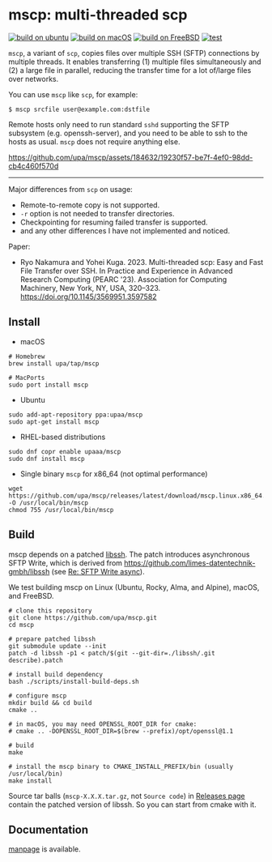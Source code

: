 # mscp: multi-threaded scp

[![build on ubuntu](https://github.com/upa/mscp/actions/workflows/build-ubuntu.yml/badge.svg)](https://github.com/upa/mscp/actions/workflows/build-ubuntu.yml)
[![build on macOS](https://github.com/upa/mscp/actions/workflows/build-macos.yml/badge.svg)](https://github.com/upa/mscp/actions/workflows/build-macos.yml)
[![build on FreeBSD](https://github.com/upa/mscp/actions/workflows/build-freebsd.yml/badge.svg)](https://github.com/upa/mscp/actions/workflows/build-freebsd.yml)
[![test](https://github.com/upa/mscp/actions/workflows/test.yml/badge.svg)](https://github.com/upa/mscp/actions/workflows/test.yml)



`mscp`, a variant of `scp`, copies files over multiple SSH (SFTP)
connections by multiple threads. It enables transferring (1) multiple
files simultaneously and (2) a large file in parallel, reducing the
transfer time for a lot of/large files over networks.

You can use `mscp` like `scp`, for example:

```shell-session
$ mscp srcfile user@example.com:dstfile
```

Remote hosts only need to run standard `sshd` supporting the SFTP
subsystem (e.g. openssh-server), and you need to be able to ssh to the
hosts as usual. `mscp` does not require anything else.


https://github.com/upa/mscp/assets/184632/19230f57-be7f-4ef0-98dd-cb4c460f570d

--------------------------------------------------------------------

Major differences from `scp` on usage:

- Remote-to-remote copy is not supported.
- `-r` option is not needed to transfer directories.
- Checkpointing for resuming failed transfer is supported.
- and any other differences I have not implemented and noticed.

Paper:
- Ryo Nakamura and Yohei Kuga. 2023. Multi-threaded scp: Easy and Fast File Transfer over SSH. In Practice and Experience in Advanced Research Computing (PEARC '23). Association for Computing Machinery, New York, NY, USA, 320–323. https://doi.org/10.1145/3569951.3597582

## Install

- macOS

```console
# Homebrew
brew install upa/tap/mscp

# MacPorts
sudo port install mscp
```

- Ubuntu
```console
sudo add-apt-repository ppa:upaa/mscp
sudo apt-get install mscp
```

- RHEL-based distributions
```console
sudo dnf copr enable upaaa/mscp
sudo dnf install mscp
```

- Single binary `mscp` for x86_64 (not optimal performance)
```console
wget https://github.com/upa/mscp/releases/latest/download/mscp.linux.x86_64.static -O /usr/local/bin/mscp
chmod 755 /usr/local/bin/mscp
```


## Build

mscp depends on a patched [libssh](https://www.libssh.org/). The
patch introduces asynchronous SFTP Write, which is derived from
https://github.com/limes-datentechnik-gmbh/libssh (see [Re: SFTP Write
async](https://archive.libssh.org/libssh/2020-06/0000004.html)).

We test building mscp on Linux (Ubuntu, Rocky, Alma, and Alpine),
macOS, and FreeBSD.


```console
# clone this repository
git clone https://github.com/upa/mscp.git
cd mscp

# prepare patched libssh
git submodule update --init
patch -d libssh -p1 < patch/$(git --git-dir=./libssh/.git describe).patch

# install build dependency
bash ./scripts/install-build-deps.sh

# configure mscp
mkdir build && cd build
cmake ..

# in macOS, you may need OPENSSL_ROOT_DIR for cmake:
# cmake .. -DOPENSSL_ROOT_DIR=$(brew --prefix)/opt/openssl@1.1

# build
make

# install the mscp binary to CMAKE_INSTALL_PREFIX/bin (usually /usr/local/bin)
make install
```

Source tar balls (`mscp-X.X.X.tar.gz`, not `Source code`) in
[Releases page](https://github.com/upa/mscp/releases) contain the patched version
of libssh. So you can start from cmake with it.


## Documentation

[manpage](/doc/mscp.rst) is available.
